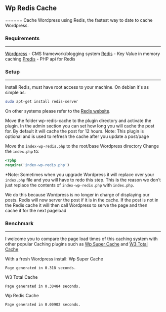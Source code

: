 ## Wp Redis Cache
======
Cache Wordpress using Redis, the fastest way to date to cache Wordpress.

### Requirements
------
[Wordpress](http://wordpress.org) - CMS framework/blogging system
[Redis](http://redis.io/) - Key Value in memory caching
[Predis](https://github.com/nrk/predis) - PHP api for Redis

### Setup
------
Install Redis, must have root access to your machine. On debian it's as simple as:
```bash
sudo apt-get install redis-server
```
On other systems please refer to the [Redis website](http://redis.io/).

Move the folder wp-redis-cache to the plugin directory and activate the plugin.  In the admin section you can set how long you will cache the post for.  By default it will cache the post for 12 hours.
Note: This plugin is optional and is used to refresh the cache after you update a post/page

Move the `index-wp-redis.php` to the root/base Wordpress directory
Change the `index.php` to:
```php
<?php
require('index-wp-redis.php')
```
*Note: Sometimes when you upgrade Wordpress it will replace over your `index.php` file and you will have to redo this step.  This is the reason we don't just replace the contents of `index-wp-redis.php` with `index.php`.

We do this because Wordpress is no longer in charge of displaying our posts.  Redis will now server the post if it is in the cache.  If the post is not in the Redis cache it will then call Wordpress to serve the page and then cache it for the next pageload


### Benchmark
------
I welcome you to compare the page load times of this caching system with other popular Caching plugins such as [Wp Super Cache](http://wordpress.org/plugins/wp-super-cache/) and [W3 Total Cache](http://wordpress.org/plugins/w3-total-cache/)

With a fresh Wordpress install:
Wp Super Cache
```
Page generated in 0.318 seconds.
```

W3 Total Cache
```
Page generated in 0.30484 seconds.
```

Wp Redis Cache
```
Page generated in 0.00902 seconds.
```

